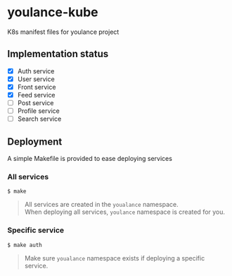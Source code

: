 # youlance-kube
K8s manifest files for youlance project

## Implementation status
- [x] Auth service
- [x] User service
- [x] Front service
- [x] Feed service
- [ ] Post service
- [ ] Profile service
- [ ] Search service

## Deployment
A simple Makefile is provided to ease deploying services
### All services
```
$ make
```
> All services are created in the `youalance` namespace.\
> When deploying all services, `youlance` namespace is created for you.

### Specific service
```
$ make auth
```
> Make sure `youalance` namespace exists if deploying a specific service.